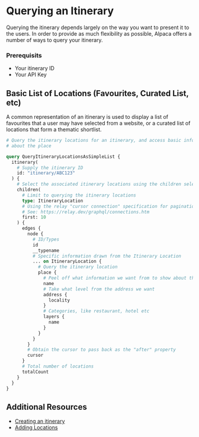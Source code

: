 # Querying an Itinerary

Querying the itinerary depends largely on the way you want to present it to the
users. In order to provide as much flexibility as possible, Alpaca offers a
number of ways to query your itinerary.

### Prerequisits

- Your itinerary ID
- Your API Key

## Basic List of Locations (Favourites, Curated List, etc)

A common representation of an itinerary is used to display a list of favourites
that a user may have selected from a website, or a curated list of locations
that form a thematic shortlist.

```graphql
# Query the itinerary locations for an itinerary, and access basic information
# about the place

query QueryItineraryLocationsAsSimpleList {
  itinerary(
    # Supply the itinerary ID
    id: "itinerary/ABC123"
  ) {
    # Select the associated itinerary locations using the children selector
    children(
      # Limit to querying the itinerary locations
      type: ItineraryLocation
      # Using the relay "cursor connection" specification for pagination
      # See: https://relay.dev/graphql/connections.htm
      first: 10
    ) {
      edges {
        node {
          # ID/Types
          id
          __typename
          # Specific information drawn from the Itinerary Location
          ... on ItineraryLocation {
            # Query the itinerary location
            place {
              # Peel off what information we want from to show about the place
              name
              # Take what level from the address we want
              address {
                locality
              }
              # Categories, like restaurant, hotel etc
              layers {
                name
              }
            }
          }
        }
        # Obtain the cursor to pass back as the "after" property
        cursor
      }
      # Total number of locations
      totalCount
    }
  }
}
```

## Additional Resources

- [Creating an itinerary](/topics/itinerary/Creating%20an%20itinerary/README.md)
- [Adding Locations](/topics/itinerary/Adding%20Locations/README.md)
